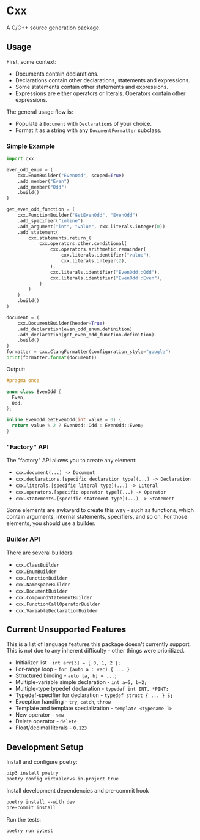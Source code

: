 # Cxx

A C/C++ source generation package.

## Usage

First, some context:

- Documents contain declarations.
- Declarations contain other declarations, statements and expressions.
- Some statements contain other statements and expressions.
- Expressions are either operators or literals. Operators contain other expressions.

The general usage flow is:

- Populate a `Document` with `Declaration`s of your choice.
- Format it as a string with any `DocumentFormatter` subclass.

### Simple Example

```python
import cxx

even_odd_enum = (
    cxx.EnumBuilder("EvenOdd", scoped=True)
    .add_member("Even")
    .add_member("Odd")
    .build()
)

get_even_odd_function = (
    cxx.FunctionBuilder("GetEvenOdd", "EvenOdd")
    .add_specifier("inline")
    .add_argument("int", "value", cxx.literals.integer(0))
    .add_statement(
        cxx.statements.return_(
            cxx.operators.other.conditional(
                cxx.operators.arithmetic.remainder(
                    cxx.literals.identifier("value"),
                    cxx.literals.integer(2),
                ),
                cxx.literals.identifier("EvenOdd::Odd"),
                cxx.literals.identifier("EvenOdd::Even"),
            )
        )
    )
    .build()
)

document = (
    cxx.DocumentBuilder(header=True)
    .add_declaration(even_odd_enum.definition)
    .add_declaration(get_even_odd_function.definition)
    .build()
)
formatter = cxx.ClangFormatter(configuration_style="google")
print(formatter.format(document))
```

Output:

```cpp
#pragma once

enum class EvenOdd {
  Even,
  Odd,
};

inline EvenOdd GetEvenOdd(int value = 0) {
  return value % 2 ? EvenOdd::Odd : EvenOdd::Even;
}
```

### "Factory" API

The "factory" API allows you to create any element:

- `cxx.document(...) -> Document`
- `cxx.declarations.[specific declaration type](...) -> Declaration`
- `cxx.literals.[specific literal type](...) -> Literal`
- `cxx.operators.[specific operator type](...) -> Operator`
- `cxx.statements.[specific statement type](...) -> Statement`

Some elements are awkward to create this way - such as functions, which contain arguments, internal statements, specifiers, and so on. For those elements, you should use a builder.

### Builder API

There are several builders:

- `cxx.ClassBuilder`
- `cxx.EnumBuilder`
- `cxx.FunctionBuilder`
- `cxx.NamespaceBuilder`
- `cxx.DocumentBuilder`
- `cxx.CompoundStatementBuilder`
- `cxx.FunctionCallOperatorBuilder`
- `cxx.VariableDeclarationBuilder`

## Current Unsupported Features

This is a list of language features this package doesn't currently support.
This is not due to any inherent difficulty - other things were prioritized.

- Initializer list - `int arr[3] = { 0, 1, 2 };`
- For-range loop - `for (auto a : vec) { ... }`
- Structured binding - `auto [a, b] = ...;`
- Multiple-variable simple declaration - `int a=5, b=2;`
- Multiple-type typedef declaration - `typedef int INT, *PINT;`
- Typedef-specifier for declaration - `typedef struct { ... } S;`
- Exception handling - `try`, `catch`, `throw`
- Template and template specialization - `template <typename T>`
- New operator - `new`
- Delete operator - `delete`
- Float/decimal literals - `0.123`

## Development Setup

Install and configure poetry:

```txt
pip3 install poetry
poetry config virtualenvs.in-project true
```

Install development dependencies and pre-commit hook

```txt
poetry install --with dev
pre-commit install
```

Run the tests:

```txt
poetry run pytest
```
